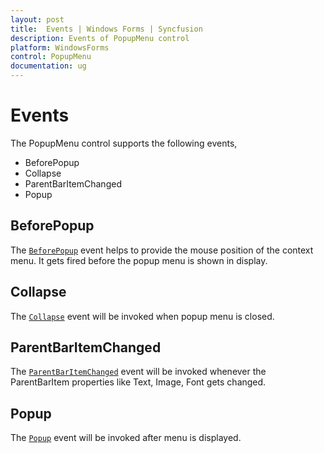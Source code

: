 ```yaml
---
layout: post
title:  Events | Windows Forms | Syncfusion
description: Events of PopupMenu control
platform: WindowsForms
control: PopupMenu
documentation: ug
---
```


# Events

The PopupMenu control supports the following events,

* BeforePopup
* Collapse
* ParentBarItemChanged
* Popup

## BeforePopup

The [`BeforePopup`](https://help.syncfusion.com/cr/windowsforms/Syncfusion.Windows.Forms.Tools.XPMenus.PopupMenu.html) event helps to provide the mouse position of the context menu. It gets fired before the popup menu is shown in display.

## Collapse

The [`Collapse`](https://help.syncfusion.com/cr/windowsforms/Syncfusion.Windows.Forms.Tools.XPMenus.PopupMenu.html) event will be invoked when popup menu is closed.

## ParentBarItemChanged

The [`ParentBarItemChanged`](https://help.syncfusion.com/cr/windowsforms/Syncfusion.Windows.Forms.Tools.XPMenus.PopupMenu.html) event will be invoked whenever the ParentBarItem properties like Text, Image, Font gets changed.

## Popup

The [`Popup`](https://help.syncfusion.com/cr/windowsforms/Syncfusion.Windows.Forms.Tools.XPMenus.PopupMenu.html) event will be invoked after menu is displayed.





